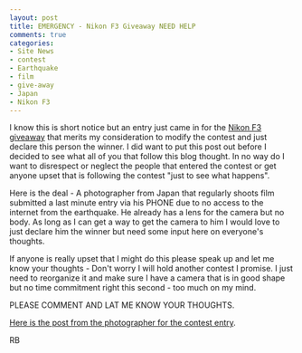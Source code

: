 ```yaml
---
layout: post
title: EMERGENCY - Nikon F3 Giveaway NEED HELP
comments: true
categories:
- Site News
- contest
- Earthquake
- film
- give-away
- Japan
- Nikon F3
---
```

I know this is short notice but an entry just came in for the <a href="http://photo.rwboyer.com/2011/02/06/nikon-f3-give-away/comment-page-2/#comment-23865">Nikon F3 giveaway</a> that merits my consideration to modify the contest and just declare this person the winner. I did want to put this post out before I decided to see what all of you that follow this blog thought. In no way do I want to disrespect or neglect the people that entered the contest or get anyone upset that is following the contest "just to see what happens".

Here is the deal - A photographer from Japan that regularly shoots film submitted a last minute entry via his PHONE due to no access to the internet from the earthquake. He already has a lens for the camera but no body. As long as I can get a way to get the camera to him I would love to just declare him the winner but need some input here on everyone's thoughts.

If anyone is really upset that I might do this please speak up and let me know your thoughts - Don't worry I will hold another contest I promise. I just need to reorganize it and make sure I have a camera that is in good shape but no time commitment right this second - too much on my mind.

PLEASE COMMENT AND LAT ME KNOW YOUR THOUGHTS.

<a href="http://cjlacz.posterous.com/why-id-like-a-nikon-f3">Here is the post from the photographer for the contest entry</a>.

RB